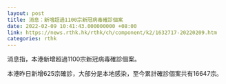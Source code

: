 ```yaml
---
layout: post
title: 消息：新增超過1100宗新冠病毒確診個案
date: 2022-02-09 10:41:43.000000000 +08:00
link: https://news.rthk.hk/rthk/ch/component/k2/1632717-20220209.htm
categories: rthk
---
```


消息指，本港新增超過1100宗新冠病毒確診個案。

本港昨日新增625宗確診，大部分是本地感染，至今累計確診個案共有16647宗。
